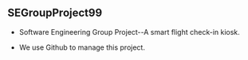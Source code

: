 SEGroupProject99
---
- Software Engineering Group Project--A smart flight check-in kiosk.  

- We use Github to manage this project.
